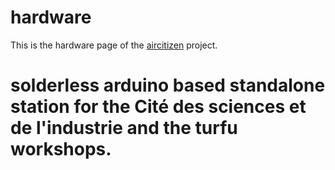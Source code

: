 # hardware

This is the hardware page of the [aircitizen](http://www.aircitizen.org) project. 

# solderless arduino based standalone station for the Cité des sciences et de l'industrie and the turfu workshops.



